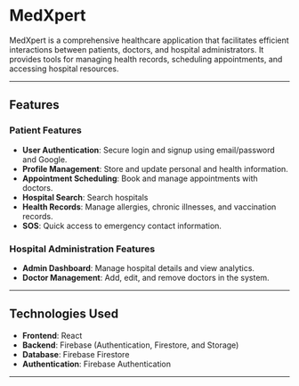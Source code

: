 # MedXpert

MedXpert is a comprehensive healthcare application that facilitates efficient interactions between patients, doctors, and hospital administrators. It provides tools for managing health records, scheduling appointments, and accessing hospital resources.

---

## Features

### Patient Features
- **User Authentication**: Secure login and signup using email/password and Google.
- **Profile Management**: Store and update personal and health information.
- **Appointment Scheduling**: Book and manage appointments with doctors.
- **Hospital Search**: Search hospitals
- **Health Records**: Manage allergies, chronic illnesses, and vaccination records.
- **SOS**: Quick access to emergency contact information.


### Hospital Administration Features
- **Admin Dashboard**: Manage hospital details and view analytics.
- **Doctor Management**: Add, edit, and remove doctors in the system.

---
## Technologies Used

- **Frontend**: React
- **Backend**: Firebase (Authentication, Firestore, and Storage)
- **Database**: Firebase Firestore
- **Authentication**: Firebase Authentication

---

